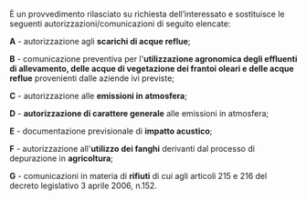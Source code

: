 È un provvedimento rilasciato su richiesta dell’interessato e sostituisce le seguenti autorizzazioni/comunicazioni di seguito elencate:

**A** - autorizzazione agli **scarichi di acque reflue**;

**B** - comunicazione preventiva per l'**utilizzazione agronomica degli effluenti di allevamento, delle acque di vegetazione dei frantoi oleari e delle acque reflue** provenienti dalle aziende ivi previste;

**C** - autorizzazione alle **emissioni in atmosfera**;

**D** - **autorizzazione di carattere generale** alle emissioni in atmosfera;

**E** - documentazione previsionale di **impatto acustico**;

**F** - autorizzazione all'**utilizzo dei fanghi** derivanti dal processo di depurazione in **agricoltura**;

**G** - comunicazioni in materia di **rifiuti** di cui agli articoli 215 e 216 del decreto legislativo 3 aprile 2006, n.152.
